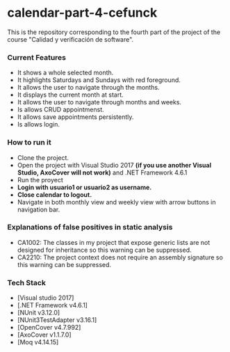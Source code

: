 # calendar-part-4-cefunck

This is the repository corresponding to the fourth part of the project of the course "Calidad y verificación de software".

### Current Features

  - It shows a whole selected month.
  - It highlights Saturdays and Sundays with red foreground.
  - It allows the user to navigate through the months.
  - It displays the current month at start.
  - It allows the user to navigate through months and weeks.
  - Is allows CRUD appointmenst.
  - It allows save appointments persistently.
  - Is allows login.

### How to run it

  - Clone the project.
  - Open the project with Visual Studio 2017 **(if you use another Visual Studio, AxoCover will not work)** and .NET Framework 4.6.1
  - Run the proyect
  - **Login with usuario1 or usuario2 as username.**
  - **Close calendar to logout.**
  - Navigate in both monthly view and weekly view with arrow buttons in navigation bar.
  
### Explanations of false positives in static analysis

  - CA1002: The classes in my project that expose generic lists are not designed for inheritance so this warning can be suppressed.
  - CA2210: The project context does not require an assembly signature so this warning can be suppressed.
  
### Tech Stack

  - [Visual studio 2017]
  - [.NET Framework v4.6.1]
  - [NUnit v3.12.0]
  - [NUnit3TestAdapter v3.16.1]
  - [OpenCover v4.7.992]
  - [AxoCover v1.1.7.0]
  - [Moq v4.14.15]
